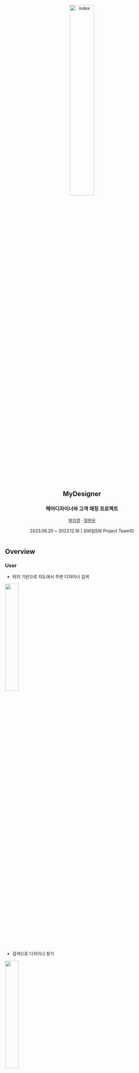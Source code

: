 <!---
  README.md for Mydesigner
--->

<div align="center">
  <img width="40%" alt="index" src="https://github.com/Hyunwo/MyDesigner/assets/75519996/72b9ce09-130d-4a5f-81a9-612c191df1ff" title="MyDesigner">

  <h2 align="center">MyDesigner</h2>
  <h3 align="center">헤어디자이너와 고객 매칭 프로젝트</h3>
  <p align="center">
    <a href="https://github.com/wudxoe">박지영</a>
    ·
    <a href="https://github.com/Hyunwo">정현우</a>
  </p>
  <p align="center">
    2023.09.20 ~ 2023.12.18 | 모바일SW Project Team10
    <br/>
    <br>
    
  </p>
</div>

## Overview

### User

- 위치 기반으로 지도에서 주변 디자이너 검색
<div align="left">
  <img width="30%" src="https://github.com/Hyunwo/MyDesigner/assets/75519996/7517576b-75b9-4fb8-88e6-16cd20fdb802">
</div>
<br/>

- 검색으로 디자이너 찾기
<div align="left">
  <img width="30%" src="https://github.com/Hyunwo/MyDesigner/assets/75519996/70decfd6-e05d-4bf4-a287-3e0c23e42267">
</div>
<br/>

- 홈에서 바로 예약
<div align="left">
  <img width="30%" src="https://github.com/Hyunwo/MyDesigner/assets/75519996/68ae94ad-89a1-43c4-af61-6928a950829c">
</div>
<br/>

### Designer

- 고객이 예약하면 실시간으로 디자이너 예약현황에 출력
<div align="left">
  <img width="30%" src="https://github.com/Hyunwo/MyDesigner/assets/75519996/c0b3afb4-94fb-49dc-a94e-015fdcd8332c">
</div>

<br/>
- 프로필에서 스타일 및 가격 등록
<div align="left">
  <img width="30%" src="https://github.com/Hyunwo/MyDesigner/assets/75519996/e7f94083-08e4-4282-b7ee-6f0be665a038">
</div>
<br/>

## Built With

- [React Native Expo](https://expo.dev/)
- [Firebase](https://firebase.google.com/)

## Architecture

<div align="center">
  <img width="65%" alt="Architecture" src="https://github.com/Hyunwo/MyDesigner/assets/75519996/7e6afd29-3d9f-47d4-a4bc-c458be3b4ece">
</div>
